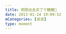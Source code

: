 ```yaml
---
title: 刚刚出去买了个糖糖🌹
date: 2013-01-24 19:09:52
mCategories: [说说]
type: moment
---
```


<div id="pics-20130124190952"></div>

<script src="/lib/moment/pics.js"></script>
<script>
var data = [
    {"link": "2013-01-24_000000.jpeg", "type": "shuoshuo"}
];
picsRender(data, "pics-20130124190952");
</script>
